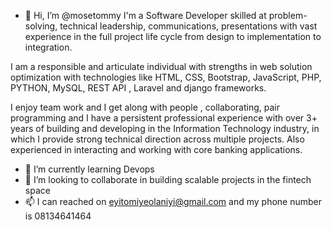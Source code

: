 - 👋 Hi, I’m @mosetommy 
I'm a Software Developer skilled at problem-solving, technical leadership, communications, presentations with vast experience in the full project life cycle from design to implementation to integration. 

I am a responsible and articulate individual with strengths in web solution optimization with technologies like HTML, CSS, Bootstrap, JavaScript, PHP, PYTHON, MySQL, REST API ,  Laravel and django frameworks.
 
I enjoy team work and I get along with people , collaborating, pair programming and I have a persistent professional experience with over 3+ years of building and developing in the Information Technology industry, in which I provide strong technical direction across multiple projects.
Also experienced in interacting and working  with core banking applications.

- 🌱 I’m currently learning Devops 
- 💞️ I’m looking to collaborate in building scalable projects  in the fintech space 
- 📫 I can reached on eyitomiyeolaniyi@gmail.com  and my phone number is 08134641464

<!---
mosetommy/mosetommy is a ✨ special ✨ repository because its `README.md` (this file) appears on your GitHub profile.
You can click the Preview link to take a look at your changes.
--->

